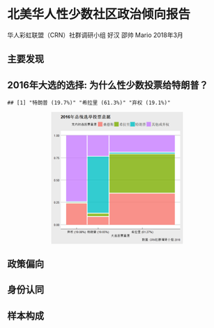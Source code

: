 北美华人性少数社区政治倾向报告
================
华人彩虹联盟（CRN）社群调研小组 好汉 邵帅 Mario
2018年3月

主要发现
--------

2016年大选的选择: 为什么性少数投票给特朗普？
--------------------------------------------

    ## [1] "特朗普 (19.7%)" "希拉里 (61.3%)" "弃权 (19.1%)"

<img src="figs_README/unnamed-chunk-6-1.png" width="60%" style="display: block; margin: auto;" />

政策偏向
--------

身份认同
--------

样本构成
--------
